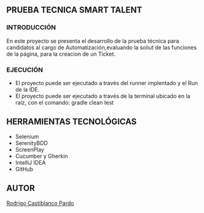 ## PRUEBA TECNICA SMART TALENT

### INTRODUCCIÓN 
En este proyecto se presenta el desarrollo de la prueba técnica para candidatos al cargo de
Automatización,evaluando la soliut de las funciones de la página, 
para la creacion de un Ticket.

### EJECUCIÓN

* El proyecto puede ser ejecutado a través del runner implentado y el Run de la IDE.
* El proyecto puede ser ejecutado a través de la terminal ubicado en la raíz, con el comando: gradle clean test 

## HERRAMIENTAS TECNOLÓGICAS

* Selenium
* SerenityBDD
* ScreenPlay
* Cucumber y Gherkin
* IntelliJ IDEA
* GitHub

## AUTOR
[Rodrigo Castiblanco Pardo](https://www.linkedin.com/in/rodrigocastiblanco/)
